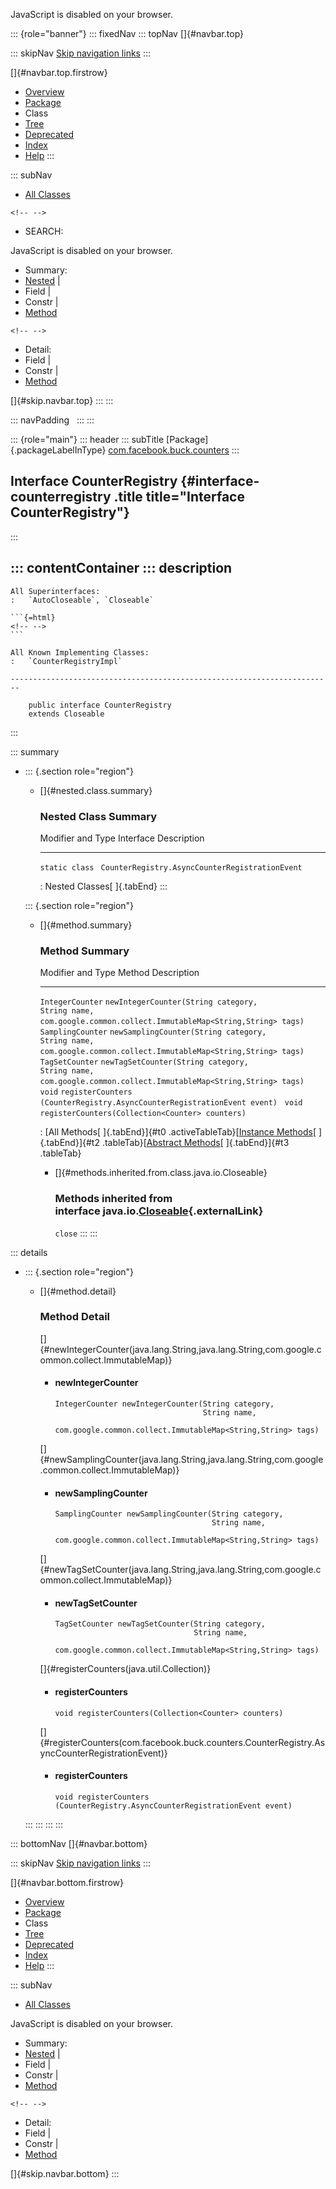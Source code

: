 <div>

JavaScript is disabled on your browser.

</div>

::: {role="banner"}
::: fixedNav
::: topNav
[]{#navbar.top}

::: skipNav
[Skip navigation links](#skip.navbar.top "Skip navigation links")
:::

[]{#navbar.top.firstrow}

-   [Overview](../../../../index.html)
-   [Package](package-summary.html)
-   Class
-   [Tree](package-tree.html)
-   [Deprecated](../../../../deprecated-list.html)
-   [Index](../../../../index-all.html)
-   [Help](../../../../help-doc.html)
:::

::: subNav
-   [All Classes](../../../../allclasses.html)

```{=html}
<!-- -->
```
-   SEARCH:

<div>

<div>

JavaScript is disabled on your browser.

</div>

</div>

<div>

-   Summary: 
-   [Nested](#nested.class.summary) \| 
-   Field \| 
-   Constr \| 
-   [Method](#method.summary)

```{=html}
<!-- -->
```
-   Detail: 
-   Field \| 
-   Constr \| 
-   [Method](#method.detail)

</div>

[]{#skip.navbar.top}
:::
:::

::: navPadding
 
:::
:::

::: {role="main"}
::: header
::: subTitle
[Package]{.packageLabelInType} [com.facebook.buck.counters](package-summary.html)
:::

## Interface CounterRegistry {#interface-counterregistry .title title="Interface CounterRegistry"}
:::

::: contentContainer
::: description
-   

    All Superinterfaces:
    :   `AutoCloseable`, `Closeable`

    ```{=html}
    <!-- -->
    ```

    All Known Implementing Classes:
    :   `CounterRegistryImpl`

    ------------------------------------------------------------------------

        public interface CounterRegistry
        extends Closeable
:::

::: summary
-   ::: {.section role="region"}
    -   []{#nested.class.summary}

        ### Nested Class Summary

          Modifier and Type   Interface                                         Description
          ------------------- ------------------------------------------------- -------------
          `static class `     `CounterRegistry.AsyncCounterRegistrationEvent`    

          : Nested Classes[ ]{.tabEnd}
    :::

    ::: {.section role="region"}
    -   []{#method.summary}

        ### Method Summary

          Modifier and Type   Method                                                                                                                                               Description
          ------------------- ---------------------------------------------------------------------------------------------------------------------------------------------------- -------------
          `IntegerCounter`    `newIntegerCounter​(String category,                  String name,                  com.google.common.collect.ImmutableMap<String,​String> tags)`       
          `SamplingCounter`   `newSamplingCounter​(String category,                   String name,                   com.google.common.collect.ImmutableMap<String,​String> tags)`    
          `TagSetCounter`     `newTagSetCounter​(String category,                 String name,                 com.google.common.collect.ImmutableMap<String,​String> tags)`          
          `void`              `registerCounters​(CounterRegistry.AsyncCounterRegistrationEvent event)`                                                                               
          `void`              `registerCounters​(Collection<Counter> counters)`                                                                                                      

          : [All Methods[ ]{.tabEnd}]{#t0 .activeTableTab}[[Instance
          Methods](javascript:show(2);)[ ]{.tabEnd}]{#t2
          .tableTab}[[Abstract
          Methods](javascript:show(4);)[ ]{.tabEnd}]{#t3 .tableTab}

        -   []{#methods.inherited.from.class.java.io.Closeable}

            ### Methods inherited from interface java.io.[Closeable](http://docs.oracle.com/javase/7/docs/api/java/io/Closeable.html?is-external=true "class or interface in java.io"){.externalLink}

            `close`
    :::
:::

::: details
-   ::: {.section role="region"}
    -   []{#method.detail}

        ### Method Detail

        []{#newIntegerCounter(java.lang.String,java.lang.String,com.google.common.collect.ImmutableMap)}

        -   #### newIntegerCounter

            ``` methodSignature
            IntegerCounter newIntegerCounter​(String category,
                                             String name,
                                             com.google.common.collect.ImmutableMap<String,​String> tags)
            ```

        []{#newSamplingCounter(java.lang.String,java.lang.String,com.google.common.collect.ImmutableMap)}

        -   #### newSamplingCounter

            ``` methodSignature
            SamplingCounter newSamplingCounter​(String category,
                                               String name,
                                               com.google.common.collect.ImmutableMap<String,​String> tags)
            ```

        []{#newTagSetCounter(java.lang.String,java.lang.String,com.google.common.collect.ImmutableMap)}

        -   #### newTagSetCounter

            ``` methodSignature
            TagSetCounter newTagSetCounter​(String category,
                                           String name,
                                           com.google.common.collect.ImmutableMap<String,​String> tags)
            ```

        []{#registerCounters(java.util.Collection)}

        -   #### registerCounters

            ``` methodSignature
            void registerCounters​(Collection<Counter> counters)
            ```

        []{#registerCounters(com.facebook.buck.counters.CounterRegistry.AsyncCounterRegistrationEvent)}

        -   #### registerCounters

            ``` methodSignature
            void registerCounters​(CounterRegistry.AsyncCounterRegistrationEvent event)
            ```
    :::
:::
:::
:::

::: bottomNav
[]{#navbar.bottom}

::: skipNav
[Skip navigation links](#skip.navbar.bottom "Skip navigation links")
:::

[]{#navbar.bottom.firstrow}

-   [Overview](../../../../index.html)
-   [Package](package-summary.html)
-   Class
-   [Tree](package-tree.html)
-   [Deprecated](../../../../deprecated-list.html)
-   [Index](../../../../index-all.html)
-   [Help](../../../../help-doc.html)
:::

::: subNav
-   [All Classes](../../../../allclasses.html)

<div>

<div>

JavaScript is disabled on your browser.

</div>

</div>

<div>

-   Summary: 
-   [Nested](#nested.class.summary) \| 
-   Field \| 
-   Constr \| 
-   [Method](#method.summary)

```{=html}
<!-- -->
```
-   Detail: 
-   Field \| 
-   Constr \| 
-   [Method](#method.detail)

</div>

[]{#skip.navbar.bottom}
:::
